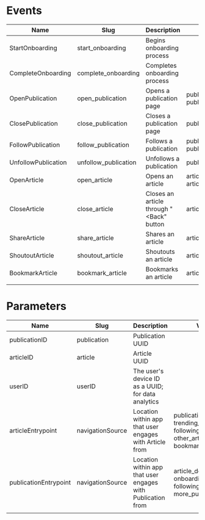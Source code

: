 # Events

| Name | Slug  | Description  | Parameters |
|---|---|---|---|
| StartOnboarding | start_onboarding | Begins onboarding process | | 
| CompleteOnboarding | complete_onboarding | Completes onboarding process | |
| OpenPublication | open_publication | Opens a publication page | publicationID, publicationEntrypoint |
| ClosePublication | close_publication | Closes a publication page | publicationID |
| FollowPublication | follow_publication | Follows a publication | publicationID, publicationEntrypoint |
| UnfollowPublication | unfollow_publication | Unfollows a publication | publicationID |
| OpenArticle | open_article | Opens an article | articleID, articleEntrypoint |
| CloseArticle | close_article | Closes an article through "<Back" button | articleID |
| ShareArticle | share_article | Shares an article | articleID |
| ShoutoutArticle | shoutout_article | Shoutouts an article | articleID |
| BookmarkArticle | bookmark_article | Bookmarks an article | articleID |
| | | | |

# Parameters
| Name | Slug | Description | Values |
|---|---|---|---|
| publicationID | publication | Publication UUID | |
| articleID | article | Article UUID | |
| userID | userID | The user's device ID as a UUID; for data analytics | || 
| articleEntrypoint | navigationSource | Location within app that user engages with Article from | publication_detail, trending_articles, following_articles, other_articles, bookmark_articles |
| publicationEntrypoint | navigationSource | Location within app that user engages with Publication from | article_detail, onboarding, following_publications, more_publications |
| | | | |

